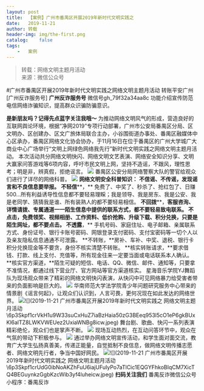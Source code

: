 ```yaml
---
layout:	post
title:	【案例】广州市番禺区开展2019年新时代文明实践之
date:	2019-11-21
author:	转载
header-img:	img/the-first.png
catalog:	false
tags:
	-	案例
---
```


<blockquote><p>转载：网络文明主题月活动<br>
来源：微信公众号</p></blockquote>

#广州市番禺区开展2019年新时代文明实践之网络文明主题月活动
转账平安广州[广州反诈服务号]
**广州反诈服务号**
微信号gh_79f32a34aa8c
功能介绍宣传防范电信网络诈骗知识，提高群众识骗防骗意识。

**是新朋友吗？记得先点蓝字关注我哦～**
为推动网络文明风气的形成，营造良好的互联网舆论环境，根据“净网2019”专项行动部署，广州市公安局番禺区分局、区文明办、区创建办、区文广旅体局联合主办，小谷围街道办事处、番禺区融媒体中心区承办，番禺区网络文化协会协办，于11月16日在位于番禺区的广州大学城广大商业中心广场举行“文明上网绿色网络我先行”新时代文明实践之网络文明主题月活动。
本次活动共分网络文明快闪、网络文明文艺表演、网络安全知识分享、文明大赢家问答游戏等6项内容，呼吁市民文明上网，坚持不造谣，不跟风，理性思考；明是非，辨真假，拒绝谣言。
![]({{site.baseurl}}/postimg/6p3Skpf1crVkH1u9W33suCxHuZ7iaBzHa736uN4uEUddKWghkibTd3bL2L4I4I7Lakyw7WsSHXp1KoQzK8Sxmjkw.jpeg)
番禺区公安分局网络警察大队的警官给观众们进行了详尽的网络科普。
![]({{site.baseurl}}/postimg/6p3Skpf1crVkH1u9W33suCxHuZ7iaBzHaGxOoGUky0oMjVWt21z8tKnhniboytFKJVGSkWtoPFplqUD3IZ7IuHbQ.jpeg)
**网络文明安全科普知识：**
**不信谣、不传谣，发现谣言和不良信息要举报。**
**不轻信****，**
免费了、中奖了、秒杀了、抢红包了、日赚500…所有利益诱导性信息都不要轻易理睬；我是领导、我是房东、我是公安、我是老同学、猜猜我是谁、所有装熟人的都不要轻易相信。
**不回拨****，**客服咨洵、详情请拨、专属通道一一陌生信息中提供的联系方式，都不要轻易致电联系。
**不点击**，免费领奖、视频相册、工作资料、低价抢购、升级下载、积分兑换，只要是陌生网址，都不要点击。
**不透露****，**
手机号码、家庭住址、电子邮箱、亲属联系方式、身份证号、银行卡账号密码、网银登录支付密码、支付宝密码等一切个人以及亲友隐私信息通通不可泄露。
**不转账，**房补、车补、中奖、退税、银行卡积分兑换现金等不要贪，身份不核实清楚不转账。
**核实转账请求，**要求借钱、打款、线上支付、充值等，所有现金往来一定要当面或电话联系本人确认。
**核实官方渠道，**陌生可疑的短信、电话、QQ、微信、邮件、通知等，只要拿不准情况，都通过线下营业厅、官方网站等官方渠道核实。
星海音乐学院YJ舞蹈队为现场观众带来了精彩的网络文明快闪表演，从快闪中可见网络暴力给受害者带来的负面影响是巨大的。
![]({{site.baseurl}}/postimg/6p3Skpf1crVkH1u9W33suCxHuZ7iaBzHa3tknHJyvTD4Mb7htYLlOYGqgGl2nDibZDlwcrQiakib3LB2AOzRN399kQ.jpeg)
华南师范大学法学院青少年问题研究服务中心带来的情景剧《谣言何起》，让观众们认识到，人言可畏，更何况现在如此发达的网络世界。
![]({{site.baseurl}}/postimg/6p3Skpf1crVkH1u9W33suCxHuZ7iaBzHahV4W4xZy3icEZPWhez8gk0YPa3cvZoLHnhn46tibiczCCyV1dHtGCayxg.jpeg)![](2019-11-21
广州市番禺区开展2019年新时代文明实践之
网络文明主题月活动\\6p3Skpf1crVkH1u9W33suCxHuZ7iaBzHaia50zG3BEeq953l5cO1eP6gkBUxKl6alTZ8LWKVWEUez2UxiaWNBg8icw.jpeg)
舞台剧、歌曲、快闪一系列表演精彩绝伦，观众们也是掌声不断。
![]({{site.baseurl}}/postimg/6p3Skpf1crVkH1u9W33suCxHuZ7iaBzHaicWfkOHv33K18KmfibosbYrMLBicnsWSJjLiaXGltafVKJNcoxFAiaWiabqg.jpeg)
现场互动热烈，在互动问答环节中，观众在气氛的带动下积极参与。
![]({{site.baseurl}}/postimg/6p3Skpf1crVkH1u9W33suCxHuZ7iaBzHaGtI43JImHjKLMibiagF9U3j1WcBGmfiaLV761Vd2yOpTCPBWyzxvVWSDA.jpeg)
通过举办网络文明宣传活动，和学生面对面交流，教育广大学生弘扬真善美，传递正能量，自觉抵制不良信息，做网络文明传播志愿者、网络文明先行者，争当中国好网民。
![]({{site.baseurl}}/postimg/9aXwhoOU7Dchxgtpic4BRqUoiaDpbA3vDdwJeOF8sdVP9LtLRiaD1JxYLbrqG5sk52Tw3ibENBxLzKZy9jTdwRmmMg.png)![](2019-11-21
广州市番禺区开展2019年新时代文明实践之
网络文明主题月活动\\6p3Skpf1crUdG0ibNoAKZhFuU6iajUFuIyPo7aTlCic1EQGYFhkoBIqCM7XicTQ4BEGuynkzGgbKzcWib3yf4luheicw.jpeg)
**扫码关注我们**
番禺反诈微信公众号
小程序：番禺反诈
